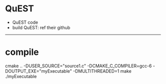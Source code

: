 # QuEST

* QuEST code
* build QuEST: ref their github
---
# compile
cmake .. -DUSER_SOURCE="source1.c"  -DCMAKE_C_COMPILER=gcc-6  -DOUTPUT_EXE="myExecutable" -DMULTITHREADED=1
make
./myExecutable
